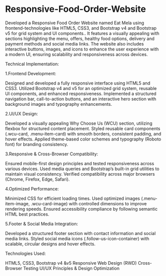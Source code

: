 # Responsive-Food-Order-Website

Developed a Responsive Food Order Website named Eat Mela using frontend-technologies like HTML5, CSS3, and Bootstrap v4 and Bootstrap v5 for grid system and UI components.. It features a visually appealing with sections highlighting the menu, offers, healthy food options, delivery and payment methods and social media links. The website also includes interactive buttons, images, and icons to enhance the user experience with a modern UI, ensuring scalability and responsiveness across devices.

Technical Implementation:

1.Frontend Development:

Designed and developed a fully responsive interface using HTML5 and CSS3.
Utilized Bootstrap v4 and v5 for an optimized grid system, reusable UI components, and enhanced responsiveness.
Implemented a structured navigation bar, call-to-action buttons, and an interactive hero section with background images and typography enhancements.

2.UI/UX Design:

Developed a visually appealing Why Choose Us (WCU) section, utilizing flexbox for structured content placement.
Styled reusable card components (.wcu-card, .menu-item-card) with smooth borders, consistent padding, and hover effects.
Applied theme-based color schemes and typography (Roboto font) for branding consistency.

3.Responsive & Cross-Browser Compatibility:

Ensured mobile-first design principles and tested responsiveness across various devices.
Used media queries and Bootstrap’s built-in grid utilities to maintain visual consistency.
Verified compatibility across major browsers (Chrome, Firefox, Edge, Safari).

4.Optimized Performance:

Minimized CSS for efficient loading times.
Used optimized images (.menu-item-image, .wcu-card-image) with controlled dimensions to improve rendering speeds.
Ensured accessibility compliance by following semantic HTML best practices.

5.Footer & Social Media Integration:

Developed a structured footer section with contact information and social media links.
Styled social media icons (.follow-us-icon-container) with scalable, circular designs and hover effects.

Technologies Used:

HTML5, CSS3, Bootstrap v4 &v5
Responsive Web Design (RWD)
Cross-Browser Testing
UI/UX Principles & Design Optimization

